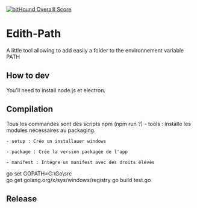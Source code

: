  [![bitHound Overalll Score](https://www.bithound.io/github/codisart/Edith-Path/badges/score.svg)](https://www.bithound.io/github/codisart/Edith-Path)

Edith-Path
==========


A little tool allowing to add easily a folder to the environnement variable PATH

How to dev
-----------

You'll need to install node.js et electron.


Compilation
-----------

Tous les commandes sont des scripts npm (npm run ?)
    - tools : installe les modules nécessaires au packaging.

    - setup : Crée un installauer windows

    - package : Crée la version packagée de l'app

    - manifest : Intégre un manifest avec des droits élévés

go
  set GOPATH=C:\Go\src\
  go get golang.org/x/sys/windows/registry
  go build test.go

Release
-------

